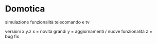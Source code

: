# Domotica
simulazione funzionalità telecomando e tv

versioni
x.y.z
x = novità grandi
y = aggiornamenti / nuove funzionalità
z = bug fix
